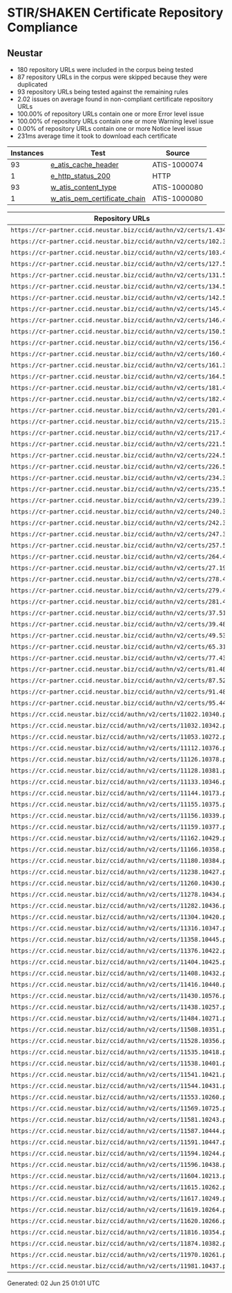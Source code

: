 # STIR/SHAKEN Certificate Repository Compliance

## Neustar

- 180 repository URLs were included in the corpus being tested
- 87 repository URLs in the corpus were skipped because they were duplicated
- 93 repository URLs being tested against the remaining rules
- 2.02 issues on average found in non-compliant certificate repository URLs
- 100.00% of repository URLs contain one or more Error level issue
- 100.00% of repository URLs contain one or more Warning level issue
- 0.00% of repository URLs contain one or more Notice level issue
- 231ms average time it took to download each certificate

| Instances | Test | Source |
|-----------|------|--------|
| 93 | [e_atis_cache_header](ISSUES/e_atis_cache_header/README.md) | ATIS-1000074 |
| 1 | [e_http_status_200](ISSUES/e_http_status_200/README.md) | HTTP |
| 93 | [w_atis_content_type](ISSUES/w_atis_content_type/README.md) | ATIS-1000080 |
| 1 | [w_atis_pem_certificate_chain](ISSUES/w_atis_pem_certificate_chain/README.md) | ATIS-1000080 |

| Repository URLs | Not After |  Problems | Link |
|-----------------|-----------|-----------|------|
| `https://cr-partner.ccid.neustar.biz/ccid/authn/v2/certs/1.434` | 02&#160;Aug&#160;25&#160;18:32&#160;UTC | true | [view](REPOS/c09bcd0af36dc35f2616df357d39cbfd3662db10/README.md) |
| `https://cr-partner.ccid.neustar.biz/ccid/authn/v2/certs/102.325` | 08&#160;May&#160;26&#160;19:02&#160;UTC | true | [view](REPOS/143ff40494907f9d693b49f75ce0c11848f76015/README.md) |
| `https://cr-partner.ccid.neustar.biz/ccid/authn/v2/certs/103.460` | 11&#160;Mar&#160;26&#160;18:32&#160;UTC | true | [view](REPOS/dc7fb991ccb540042f824676d5137b44da8a61f2/README.md) |
| `https://cr-partner.ccid.neustar.biz/ccid/authn/v2/certs/127.552` | 30&#160;May&#160;25&#160;22:58&#160;UTC | true | [view](REPOS/46ef0c73a21b37be52e7d5670dc80c41596401c4/README.md) |
| `https://cr-partner.ccid.neustar.biz/ccid/authn/v2/certs/131.543` | 23&#160;May&#160;25&#160;15:01&#160;UTC | true | [view](REPOS/777be7784c3a775cd4b672470fcd1e37555fd01c/README.md) |
| `https://cr-partner.ccid.neustar.biz/ccid/authn/v2/certs/134.528` | 07&#160;May&#160;26&#160;18:23&#160;UTC | true | [view](REPOS/748062e8dc0bf788825c9d5a86a96d5e5cebf848/README.md) |
| `https://cr-partner.ccid.neustar.biz/ccid/authn/v2/certs/142.556` | 05&#160;May&#160;26&#160;16:31&#160;UTC | true | [view](REPOS/cacb5209d14699592f43599a461a5f17eb85d2ef/README.md) |
| `https://cr-partner.ccid.neustar.biz/ccid/authn/v2/certs/145.485` | 18&#160;Apr&#160;26&#160;16:06&#160;UTC | true | [view](REPOS/cd704dd21b6685cb86a742042d79dbe49799bc94/README.md) |
| `https://cr-partner.ccid.neustar.biz/ccid/authn/v2/certs/146.449` | 18&#160;Oct&#160;25&#160;14:58&#160;UTC | true | [view](REPOS/d2bb673b126e2123d6502e9b23e086b39da01c25/README.md) |
| `https://cr-partner.ccid.neustar.biz/ccid/authn/v2/certs/150.508` | 05&#160;May&#160;26&#160;15:46&#160;UTC | true | [view](REPOS/09afd900ec5459a66f129f01d04758bd879a1ee1/README.md) |
| `https://cr-partner.ccid.neustar.biz/ccid/authn/v2/certs/156.463` | 10&#160;Feb&#160;26&#160;15:37&#160;UTC | true | [view](REPOS/c19080aae45171c661282a5af8d3fd53a0a173bb/README.md) |
| `https://cr-partner.ccid.neustar.biz/ccid/authn/v2/certs/160.416` | 03&#160;Apr&#160;26&#160;11:45&#160;UTC | true | [view](REPOS/d4b587f30d4ba724916ddc3bc5d07827228d79dd/README.md) |
| `https://cr-partner.ccid.neustar.biz/ccid/authn/v2/certs/161.329` | 06&#160;Feb&#160;26&#160;18:56&#160;UTC | true | [view](REPOS/75a3afd585315788c4bbc7c66a213a1603653b30/README.md) |
| `https://cr-partner.ccid.neustar.biz/ccid/authn/v2/certs/164.568` | 08&#160;Jul&#160;25&#160;14:51&#160;UTC | true | [view](REPOS/c9c9e3338d688a134eb5687a0b2c13435b449846/README.md) |
| `https://cr-partner.ccid.neustar.biz/ccid/authn/v2/certs/181.431` | 13&#160;Aug&#160;25&#160;19:31&#160;UTC | true | [view](REPOS/d9088e38fee77aa5051840d96fd559a045dec3f8/README.md) |
| `https://cr-partner.ccid.neustar.biz/ccid/authn/v2/certs/182.450` | 05&#160;Aug&#160;25&#160;21:09&#160;UTC | true | [view](REPOS/08bd7bb565853fba4ba3107b313d1244f8f50a57/README.md) |
| `https://cr-partner.ccid.neustar.biz/ccid/authn/v2/certs/201.470` | 12&#160;Feb&#160;26&#160;16:45&#160;UTC | true | [view](REPOS/f067cb31cac6d0485de4c1a1d11777fc20de028e/README.md) |
| `https://cr-partner.ccid.neustar.biz/ccid/authn/v2/certs/215.302` | 22&#160;Oct&#160;25&#160;14:49&#160;UTC | true | [view](REPOS/04ab7a92ab75437d95b7cacf22138292536830e3/README.md) |
| `https://cr-partner.ccid.neustar.biz/ccid/authn/v2/certs/217.476` | 17&#160;Mar&#160;26&#160;14:20&#160;UTC | true | [view](REPOS/f7e248c1830a8939b13dcbcaaeaca734c90dbc62/README.md) |
| `https://cr-partner.ccid.neustar.biz/ccid/authn/v2/certs/221.573` | 16&#160;Jul&#160;25&#160;16:17&#160;UTC | true | [view](REPOS/0ae8cfbd32aa180c283a8bef85cf196bd15a1151/README.md) |
| `https://cr-partner.ccid.neustar.biz/ccid/authn/v2/certs/224.569` | 12&#160;Jul&#160;25&#160;18:11&#160;UTC | true | [view](REPOS/04354e240dcd8e3ff7da3a81359a66e9293c442e/README.md) |
| `https://cr-partner.ccid.neustar.biz/ccid/authn/v2/certs/226.566` | 05&#160;May&#160;26&#160;16:36&#160;UTC | true | [view](REPOS/7bc9d5cf4253a8fd972e996a6bdf6c6cd343b6f3/README.md) |
| `https://cr-partner.ccid.neustar.biz/ccid/authn/v2/certs/234.357` | 26&#160;Feb&#160;26&#160;17:51&#160;UTC | true | [view](REPOS/6b2168e98d50cc15640014d206dc74e165eff36a/README.md) |
| `https://cr-partner.ccid.neustar.biz/ccid/authn/v2/certs/235.513` | 24&#160;Apr&#160;26&#160;16:26&#160;UTC | true | [view](REPOS/d6057832899520c53cebe4306fc3844e77406d3c/README.md) |
| `https://cr-partner.ccid.neustar.biz/ccid/authn/v2/certs/239.358` | 08&#160;Apr&#160;26&#160;21:55&#160;UTC | true | [view](REPOS/2e0aafd3de674fa4e7db309949849c88c85271a2/README.md) |
| `https://cr-partner.ccid.neustar.biz/ccid/authn/v2/certs/240.376` | 08&#160;May&#160;26&#160;19:23&#160;UTC | true | [view](REPOS/7108f92988516016b9bc66baeacc0211e2d3f0a9/README.md) |
| `https://cr-partner.ccid.neustar.biz/ccid/authn/v2/certs/242.379` | 04&#160;Jun&#160;25&#160;15:41&#160;UTC | true | [view](REPOS/9304f0d5c683f568ca222659d1484a25ba15fdee/README.md) |
| `https://cr-partner.ccid.neustar.biz/ccid/authn/v2/certs/247.384` | 11&#160;Mar&#160;26&#160;17:15&#160;UTC | true | [view](REPOS/f85f65a8bb21ed7f196aaf638e8492e6174afcf1/README.md) |
| `https://cr-partner.ccid.neustar.biz/ccid/authn/v2/certs/257.589` | 22&#160;Jul&#160;25&#160;16:07&#160;UTC | true | [view](REPOS/6b909eceb68fbdbc9685d7bdffb650f2d1ca5f7b/README.md) |
| `https://cr-partner.ccid.neustar.biz/ccid/authn/v2/certs/264.425` | 08&#160;May&#160;26&#160;15:43&#160;UTC | true | [view](REPOS/8fd8cc914d1eb54670bcfe54c17a78688fd7be8d/README.md) |
| `https://cr-partner.ccid.neustar.biz/ccid/authn/v2/certs/27.197` | 24&#160;Apr&#160;26&#160;15:06&#160;UTC | true | [view](REPOS/85862c18a9c51dd72087ab0af4090207a65376bb/README.md) |
| `https://cr-partner.ccid.neustar.biz/ccid/authn/v2/certs/278.454` | 14&#160;Nov&#160;25&#160;16:40&#160;UTC | true | [view](REPOS/481274be6b24719343d9ed9d457cc3fb8da97952/README.md) |
| `https://cr-partner.ccid.neustar.biz/ccid/authn/v2/certs/279.455` | 28&#160;Oct&#160;25&#160;20:01&#160;UTC | true | [view](REPOS/59e3646b29c50d90e17771fe8d7d1a16dded00dc/README.md) |
| `https://cr-partner.ccid.neustar.biz/ccid/authn/v2/certs/281.467` | 06&#160;Feb&#160;26&#160;19:15&#160;UTC | true | [view](REPOS/1d4c07896f644d0c6e211e547866192c26b5a0ae/README.md) |
| `https://cr-partner.ccid.neustar.biz/ccid/authn/v2/certs/37.514` | 18&#160;Apr&#160;26&#160;18:42&#160;UTC | true | [view](REPOS/38c02f105991d31f9562db3789ac1931cd1a941a/README.md) |
| `https://cr-partner.ccid.neustar.biz/ccid/authn/v2/certs/39.488` | 11&#160;Mar&#160;26&#160;18:45&#160;UTC | true | [view](REPOS/f725f7c9c2fb62b957692547fb07431058c75b02/README.md) |
| `https://cr-partner.ccid.neustar.biz/ccid/authn/v2/certs/49.539` | 23&#160;May&#160;26&#160;13:42&#160;UTC | true | [view](REPOS/91d142d5236c2217123c1ba43d0a2cf5f248d082/README.md) |
| `https://cr-partner.ccid.neustar.biz/ccid/authn/v2/certs/65.310` | 23&#160;Apr&#160;26&#160;01:44&#160;UTC | true | [view](REPOS/d24f92c0b10a0a56734a2d070ccc5ad722c13c81/README.md) |
| `https://cr-partner.ccid.neustar.biz/ccid/authn/v2/certs/77.438` | 13&#160;Aug&#160;25&#160;19:36&#160;UTC | true | [view](REPOS/be864ec10dd2eb4f5348756db6f333f3a30c1655/README.md) |
| `https://cr-partner.ccid.neustar.biz/ccid/authn/v2/certs/81.482` | 25&#160;Feb&#160;26&#160;16:14&#160;UTC | true | [view](REPOS/a6f5ab1ffc33458df0faa5a1d1e0b49b285ca859/README.md) |
| `https://cr-partner.ccid.neustar.biz/ccid/authn/v2/certs/87.524` | 15&#160;May&#160;26&#160;15:30&#160;UTC | true | [view](REPOS/2db8cdbad7e5d2602ffa37004906fb36c6a152f4/README.md) |
| `https://cr-partner.ccid.neustar.biz/ccid/authn/v2/certs/91.481` | 25&#160;Mar&#160;26&#160;14:53&#160;UTC | true | [view](REPOS/1ff97e94cb979caefa2a7f294091254054d8c19b/README.md) |
| `https://cr-partner.ccid.neustar.biz/ccid/authn/v2/certs/95.445` | 01&#160;Oct&#160;25&#160;14:51&#160;UTC | true | [view](REPOS/5d5391c9555975c0b45d9b9d678565821ffcbe38/README.md) |
| `https://cr.ccid.neustar.biz/ccid/authn/v2/certs/11022.10340.pem` | 20&#160;Nov&#160;25&#160;18:09&#160;UTC | true | [view](REPOS/e6eaa67de9fd9fcf026bded73af395f98089e1b1/README.md) |
| `https://cr.ccid.neustar.biz/ccid/authn/v2/certs/11032.10342.pem` | 03&#160;Dec&#160;25&#160;17:58&#160;UTC | true | [view](REPOS/d45a7063213cfc4af7072a69f04aff1aeaafc16e/README.md) |
| `https://cr.ccid.neustar.biz/ccid/authn/v2/certs/11053.10272.pem` | 11&#160;Nov&#160;25&#160;15:36&#160;UTC | true | [view](REPOS/6cafa86130f1de9eb7c3e0b945ed5d5d2fe95ef8/README.md) |
| `https://cr.ccid.neustar.biz/ccid/authn/v2/certs/11112.10376.pem` | 08&#160;Jan&#160;26&#160;21:39&#160;UTC | true | [view](REPOS/a19bb4e9b1a4b1df5e85b63706d7b30bb18f1b75/README.md) |
| `https://cr.ccid.neustar.biz/ccid/authn/v2/certs/11126.10378.pem` | 13&#160;Feb&#160;26&#160;17:44&#160;UTC | true | [view](REPOS/a2fc86af5e99c2b47fabfe18503edf033615db7f/README.md) |
| `https://cr.ccid.neustar.biz/ccid/authn/v2/certs/11128.10381.pem` | 19&#160;Mar&#160;26&#160;15:02&#160;UTC | true | [view](REPOS/ab606269f335d3fdd79cab2e5329f0be9b31c397/README.md) |
| `https://cr.ccid.neustar.biz/ccid/authn/v2/certs/11133.10346.pem` | 15&#160;Jan&#160;26&#160;15:01&#160;UTC | true | [view](REPOS/8272fca2eec6d5a8f87680ccc73e8424363f1d9b/README.md) |
| `https://cr.ccid.neustar.biz/ccid/authn/v2/certs/11144.10173.pem` | 09&#160;Feb&#160;26&#160;05:36&#160;UTC | true | [view](REPOS/f580dc73c9a271fb8e10d98577cb8eeb4c2ce6e5/README.md) |
| `https://cr.ccid.neustar.biz/ccid/authn/v2/certs/11155.10375.pem` | 09&#160;Feb&#160;26&#160;04:30&#160;UTC | true | [view](REPOS/fcc348a33ed998e8860e053789713ab7088c24fc/README.md) |
| `https://cr.ccid.neustar.biz/ccid/authn/v2/certs/11156.10339.pem` | 23&#160;Oct&#160;25&#160;18:35&#160;UTC | true | [view](REPOS/f4fdee5cb17d59861032a1dae55c0be24a624478/README.md) |
| `https://cr.ccid.neustar.biz/ccid/authn/v2/certs/11159.10377.pem` | 27&#160;Jan&#160;26&#160;16:47&#160;UTC | true | [view](REPOS/be9e45e8a07ae8b574a8a29603812bb55864059a/README.md) |
| `https://cr.ccid.neustar.biz/ccid/authn/v2/certs/11162.10429.pem` | 30&#160;Apr&#160;26&#160;16:00&#160;UTC | true | [view](REPOS/2922d43c117d5dbfac0f41227e65f04a1206dcdf/README.md) |
| `https://cr.ccid.neustar.biz/ccid/authn/v2/certs/11166.10358.pem` | 09&#160;Feb&#160;26&#160;04:57&#160;UTC | true | [view](REPOS/7b541f748153eb84af1e41a9a2c85d7585c473fc/README.md) |
| `https://cr.ccid.neustar.biz/ccid/authn/v2/certs/11180.10384.pem` | 28&#160;Jan&#160;26&#160;17:43&#160;UTC | true | [view](REPOS/ff756faad6e877592641934df423ee9179e91b98/README.md) |
| `https://cr.ccid.neustar.biz/ccid/authn/v2/certs/11238.10427.pem` | 18&#160;Apr&#160;26&#160;18:52&#160;UTC | true | [view](REPOS/9486d70f9de0eea94bba6eb994fe7880308fc210/README.md) |
| `https://cr.ccid.neustar.biz/ccid/authn/v2/certs/11260.10430.pem` | 12&#160;May&#160;26&#160;18:35&#160;UTC | true | [view](REPOS/d3f285636de034b9cea5640746ebbe4fe7dd401f/README.md) |
| `https://cr.ccid.neustar.biz/ccid/authn/v2/certs/11278.10434.pem` | 16&#160;May&#160;26&#160;16:25&#160;UTC | true | [view](REPOS/e7b75c342938f4a0be906c470f0b61d9db5f937f/README.md) |
| `https://cr.ccid.neustar.biz/ccid/authn/v2/certs/11282.10436.pem` | 12&#160;May&#160;26&#160;18:22&#160;UTC | true | [view](REPOS/4e3b0af96386395d5c7fc4a64c179ee24fc22792/README.md) |
| `https://cr.ccid.neustar.biz/ccid/authn/v2/certs/11304.10420.pem` | 28&#160;Apr&#160;26&#160;15:21&#160;UTC | true | [view](REPOS/ccb840966d89ffa1d3d51487abf91c943a8ded97/README.md) |
| `https://cr.ccid.neustar.biz/ccid/authn/v2/certs/11316.10347.pem` | 29&#160;Nov&#160;25&#160;16:31&#160;UTC | true | [view](REPOS/26d52a4ba043ff069b864d9bd17ce3bcb7cf4500/README.md) |
| `https://cr.ccid.neustar.biz/ccid/authn/v2/certs/11358.10445.pem` | 15&#160;Apr&#160;26&#160;18:14&#160;UTC | true | [view](REPOS/1b5c3f646f65dfd678e2c5b1bf9ed3facb02f8fa/README.md) |
| `https://cr.ccid.neustar.biz/ccid/authn/v2/certs/11376.10422.pem` | 10&#160;Mar&#160;26&#160;23:47&#160;UTC | true | [view](REPOS/e38e16ce1b333df54b616a548e2b858795155a4e/README.md) |
| `https://cr.ccid.neustar.biz/ccid/authn/v2/certs/11404.10425.pem` | 19&#160;Apr&#160;26&#160;03:25&#160;UTC | true | [view](REPOS/4628d7f080321b2a46317a5641a94515f9598035/README.md) |
| `https://cr.ccid.neustar.biz/ccid/authn/v2/certs/11408.10432.pem` | 16&#160;May&#160;26&#160;17:53&#160;UTC | true | [view](REPOS/fe9cfcb49a934f4e3e4b363ac9097625c0748c3c/README.md) |
| `https://cr.ccid.neustar.biz/ccid/authn/v2/certs/11416.10440.pem` | 22&#160;May&#160;25&#160;16:40&#160;UTC | true | [view](REPOS/59bea1de54dcd060972b0f11bef8e6f6bfabe8df/README.md) |
| `https://cr.ccid.neustar.biz/ccid/authn/v2/certs/11430.10576.pem` | 01&#160;Jul&#160;25&#160;17:19&#160;UTC | true | [view](REPOS/b2ef6920b4be5cf8664db652ed5043ef2f5d314d/README.md) |
| `https://cr.ccid.neustar.biz/ccid/authn/v2/certs/11438.10257.pem` | 08&#160;Aug&#160;25&#160;16:33&#160;UTC | true | [view](REPOS/675f1d2679ea27bb4a0a262ad6e2175b8bfdf40c/README.md) |
| `https://cr.ccid.neustar.biz/ccid/authn/v2/certs/11484.10271.pem` | 22&#160;Nov&#160;25&#160;22:21&#160;UTC | true | [view](REPOS/9e0c168f561a80545fc25eb8c6a8a7dc61d07dde/README.md) |
| `https://cr.ccid.neustar.biz/ccid/authn/v2/certs/11508.10351.pem` | 21&#160;Jan&#160;26&#160;16:38&#160;UTC | true | [view](REPOS/8dea8f30e9fe3888ae450ef901ad03c8bf653e61/README.md) |
| `https://cr.ccid.neustar.biz/ccid/authn/v2/certs/11528.10356.pem` | 08&#160;Jan&#160;26&#160;15:36&#160;UTC | true | [view](REPOS/0954f10b3af5d0b04010c6efdbcd141150e318e2/README.md) |
| `https://cr.ccid.neustar.biz/ccid/authn/v2/certs/11535.10418.pem` | 20&#160;Mar&#160;26&#160;14:38&#160;UTC | true | [view](REPOS/8fa00a8bd01a20fb3d7ac5b2cde2400f4291f6be/README.md) |
| `https://cr.ccid.neustar.biz/ccid/authn/v2/certs/11538.10401.pem` | 04&#160;Mar&#160;26&#160;21:26&#160;UTC | true | [view](REPOS/5f95af6b3ad42f0a972f92adaa01a76aa9ed949d/README.md) |
| `https://cr.ccid.neustar.biz/ccid/authn/v2/certs/11541.10421.pem` | 24&#160;Mar&#160;26&#160;14:10&#160;UTC | true | [view](REPOS/4dcbb76a7859e764e829981ab0d5eee1e040ee51/README.md) |
| `https://cr.ccid.neustar.biz/ccid/authn/v2/certs/11544.10431.pem` | 11&#160;May&#160;26&#160;14:56&#160;UTC | true | [view](REPOS/c14a1d159f6005cf81540272e6b838609eab4672/README.md) |
| `https://cr.ccid.neustar.biz/ccid/authn/v2/certs/11553.10260.pem` | 13&#160;Aug&#160;25&#160;19:42&#160;UTC | true | [view](REPOS/9d0b245dc356ee6be3e95beff5b8363bc28f7a8e/README.md) |
| `https://cr.ccid.neustar.biz/ccid/authn/v2/certs/11569.10725.pem` | 18&#160;Jul&#160;25&#160;21:20&#160;UTC | true | [view](REPOS/5b2648af32fc459dd2debc801310e0b6e60bac9f/README.md) |
| `https://cr.ccid.neustar.biz/ccid/authn/v2/certs/11581.10243.pem` | 14&#160;Apr&#160;26&#160;15:00&#160;UTC | true | [view](REPOS/6b4c81968e892473df4dacb4d547312b503fbdf9/README.md) |
| `https://cr.ccid.neustar.biz/ccid/authn/v2/certs/11587.10444.pem` | 20&#160;Mar&#160;26&#160;18:02&#160;UTC | true | [view](REPOS/cb4d6607d028ec64fd65bd2c5021b501184e5716/README.md) |
| `https://cr.ccid.neustar.biz/ccid/authn/v2/certs/11591.10447.pem` | 15&#160;May&#160;26&#160;15:12&#160;UTC | true | [view](REPOS/7581262df598cebced22907099797e1f99c89fb1/README.md) |
| `https://cr.ccid.neustar.biz/ccid/authn/v2/certs/11594.10244.pem` | 14&#160;May&#160;26&#160;14:49&#160;UTC | true | [view](REPOS/2aa33f232176cf592ab8d8bcda4347c3e5a73297/README.md) |
| `https://cr.ccid.neustar.biz/ccid/authn/v2/certs/11596.10438.pem` | 14&#160;May&#160;25&#160;15:29&#160;UTC | true | [view](REPOS/6d85760e86489812f0037172dd8a17d01aea5f92/README.md) |
| `https://cr.ccid.neustar.biz/ccid/authn/v2/certs/11604.10213.pem` | 14&#160;Oct&#160;25&#160;19:57&#160;UTC | true | [view](REPOS/56564e5c519fb35eb3b8f03f59812469c1cf9369/README.md) |
| `https://cr.ccid.neustar.biz/ccid/authn/v2/certs/11615.10262.pem` | 09&#160;Sep&#160;25&#160;19:39&#160;UTC | true | [view](REPOS/f5554d2bf92a673a99ba212bf2f297f39ef3b2e9/README.md) |
| `https://cr.ccid.neustar.biz/ccid/authn/v2/certs/11617.10249.pem` | 06&#160;May&#160;26&#160;15:04&#160;UTC | true | [view](REPOS/ddb2d173e7d2a5bf352d99b9be247b8561b862f0/README.md) |
| `https://cr.ccid.neustar.biz/ccid/authn/v2/certs/11619.10264.pem` |  | true | [view](REPOS/82044078a3018adda0950494e5cf702c898eda74/README.md) |
| `https://cr.ccid.neustar.biz/ccid/authn/v2/certs/11620.10266.pem` | 15&#160;Oct&#160;24&#160;18:22&#160;UTC | true | [view](REPOS/2098241464b7e11e012b85628faef9467fd9d8c5/README.md) |
| `https://cr.ccid.neustar.biz/ccid/authn/v2/certs/11816.10354.pem` | 14&#160;Nov&#160;25&#160;13:37&#160;UTC | true | [view](REPOS/e52657f3c4f581c22c5aaca17ff6bd808898fa50/README.md) |
| `https://cr.ccid.neustar.biz/ccid/authn/v2/certs/11874.10382.pem` | 07&#160;Nov&#160;25&#160;20:46&#160;UTC | true | [view](REPOS/e206f66210b0cf86b27ec741aa0ac093a610ac06/README.md) |
| `https://cr.ccid.neustar.biz/ccid/authn/v2/certs/11970.10261.pem` | 22&#160;Aug&#160;25&#160;00:32&#160;UTC | true | [view](REPOS/8a33bb9c92e4cfb6a4793a468a5d8cd61d475a94/README.md) |
| `https://cr.ccid.neustar.biz/ccid/authn/v2/certs/11981.10437.pem` | 06&#160;May&#160;26&#160;16:17&#160;UTC | true | [view](REPOS/8411961225d312b365c260d8b9e6c45ef5471a91/README.md) |


Generated: 02 Jun 25 01:01 UTC